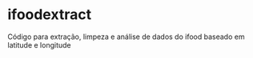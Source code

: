 # ifoodextract
Código para extração, limpeza e análise de dados do ifood baseado em latitude e longitude
